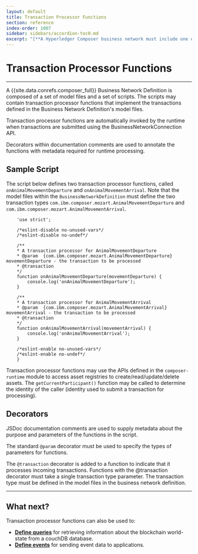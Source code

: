 ```yaml
---
layout: default
title: Transaction Processor Functions
section: reference
index-order: 1007
sidebar: sidebars/accordion-toc0.md
excerpt: "[**A Hyperledger Composer business network must include one or more script files**](./js_scripts.html) to implement transaction logic. The transaction logic is automatically invoked by the runtime whenever the relavant transactions are submitted."
---
```


# Transaction Processor Functions

---

A {{site.data.conrefs.composer_full}} Business Network Definition is composed of a set of model files and a set of scripts. The scripts may contain transaction processor functions that implement the transactions defined in the Business Network Definition's model files.

Transaction processor functions are automatically invoked by the runtime when transactions are submitted using the BusinessNetworkConnection API.

Decorators within documentation comments are used to annotate the functions with metadata required for runtime processing.

## Sample Script

The script below defines two transaction processor functions, called `onAnimalMovementDeparture` and `onAnimalMovementArrival`. Note that the model files within the `BusinessNetworkDefinition` must define the two transaction types `com.ibm.composer.mozart.AnimalMovementDeparture` and `com.ibm.composer.mozart.AnimalMovementArrival`.

        'use strict';

        /*eslint-disable no-unused-vars*/
        /*eslint-disable no-undef*/

        /**
        * A transaction processor for AnimalMovementDeparture
        * @param  {com.ibm.composer.mozart.AnimalMovementDeparture} movementDeparture - the transaction to be processed
        * @transaction
        */
        function onAnimalMovementDeparture(movementDeparture) {
            console.log('onAnimalMovementDeparture');
        }

        /**
        * A transaction processor for AnimalMovementArrival
        * @param  {com.ibm.composer.mozart.AnimalMovementArrival} movementArrival - the transaction to be processed
        * @transaction
        */
        function onAnimalMovementArrival(movementArrival) {
            console.log('onAnimalMovementArrival');
        }

        /*eslint-enable no-unused-vars*/
        /*eslint-enable no-undef*/
        }

Transaction processor functions may use the APIs defined in the `composer-runtime` module to access asset registries to create/read/update/delete assets. The `getCurrentParticipant()` function may be called to determine the identity of the caller (identity used to submit a transaction for processing).

## Decorators

JSDoc documentation comments are used to supply metadata about the purpose and
parameters of the functions in the script.

The standard `@param` decorator must be used to specify the types of parameters for functions.

The `@transaction` decorator is added to a function to indicate that it processes incoming transactions. Functions with the @transaction decorator must take a single transaction type parameter. The transaction type must be defined in the model files in the business network definition.

---

## What next?

Transaction processor functions can also be used to:

- [**Define queries**](../business-network/query.html) for retrieving information about the blockchain world-state from a couchDB database.
- [**Define events**](../business-network/publishing-events.html) for sending event data to applications.
